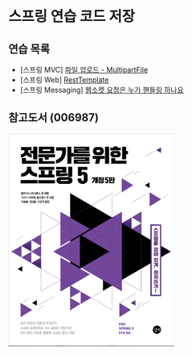 # 스프링 연습 코드 저장

## 연습 목록
- [스프링 MVC] [파일 업로드 - MultipartFile](https://binchoo.tistory.com/44)
- [스프링 Web] [RestTemplate](https://binchoo.tistory.com/50)
- [스프링 Messaging] [웹소켓 요청은 누가 핸들링 하나요]()
## 참고도서 (006987) 

![전문가를 위한 스프링 5 Cover](./document/images/cover_front.png)
